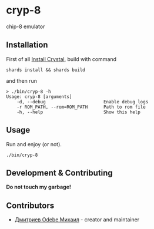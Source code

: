 # cryp-8

chip-8 emulator

## Installation
First of all [Install Crystal](https://crystal-lang.org/install/), build with command
```shell script
shards install && shards build
```
and then run
```shell script
> ./bin/cryp-8 -h                                                                                                     
Usage: cryp-8 [arguments]
    -d, --debug                      Enable debug logs
    -r ROM_PATH, --rom=ROM_PATH      Path to rom file
    -h, --help                       Show this help
```


## Usage
Run and enjoy (or not).

```shell script
./bin/cryp-8
```

## Development & Contributing

**Do not touch my garbage!**

## Contributors
- [Дмитриев Odebe Михаил](https://github.com/Odebe) - creator and maintainer
